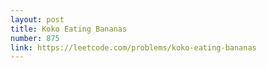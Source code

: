```yaml
---
layout: post
title: Koko Eating Bananas
number: 875
link: https://leetcode.com/problems/koko-eating-bananas
---
```

